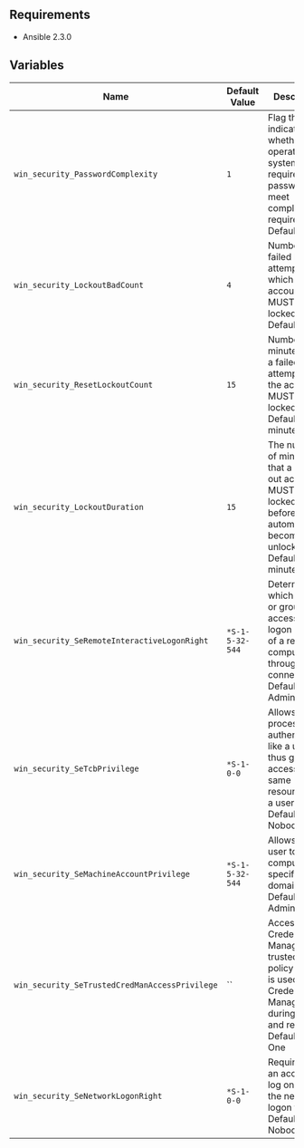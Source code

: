 ## Requirements

* Ansible 2.3.0

## Variables

| Name                                           | Default Value   | Description                                                                                                                           |
| ---------------------------------------------- | --------------- | ------------------------------------------------------------------------------------------------------------------------------------- |
| `win_security_PasswordComplexity`              | `1`             | Flag that indicates whether the operating system MUST require that passwords meet complexity requirements. Default: True              |
| `win_security_LockoutBadCount`                 | `4`             | Number of failed logon attempts after which a user account MUST be locked out. Default: 4                                             |
| `win_security_ResetLockoutCount`               | `15`            | Number of minutes after a failed logon attempt that the account MUST be locked out. Default: 15 minutes                               |
| `win_security_LockoutDuration`                 | `15`            | The number of minutes that a locked-out account MUST remain locked out before automatically becoming unlocked. Default: 15 minutes    |
| `win_security_SeRemoteInteractiveLogonRight`   | `*S-1-5-32-544` | Determines which users or groups can access the logon screen of a remote computer through a RDP connection. Default: Administrators   |
| `win_security_SeTcbPrivilege`                  | `*S-1-0-0`      | Allows a process to authenticate like a user and thus gain access to the same resources as a user. Default: Nobody                    |
| `win_security_SeMachineAccountPrivilege`       | `*S-1-5-32-544` | Allows the user to add a computer to a specific domain. Default: Administrators                                                       |
| `win_security_SeTrustedCredManAccessPrivilege` | ``              | Access Credential Manager as a trusted caller policy setting is used by Credential Manager during backup and restore. Default: No One |
| `win_security_SeNetworkLogonRight`             | `*S-1-0-0`      | Required for an account to log on using the network logon type. Default: Nobody                                                       |

